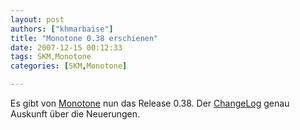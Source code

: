 ```yaml
---
layout: post
authors: ["khmarbaise"]
title: "Monotone 0.38 erschienen"
date: 2007-12-15 00:12:33
tags: SKM,Monotone
categories: [SKM,Monotone]

---
```

Es gibt von <a href="http://monotone.ca/"  title="Monotone">Monotone</a> nun das Release 0.38. Der <a href="http://monotone.ca/NEWS"  title="ChangeLog">ChangeLog</a> genau Auskunft über die Neuerungen.
